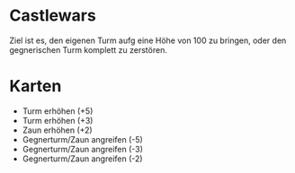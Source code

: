 # Castlewars
Ziel ist es, den eigenen Turm aufg eine Höhe von 100 zu bringen, oder den gegnerischen Turm
komplett zu zerstören.

# Karten
- Turm erhöhen (+5)
- Turm erhöhen (+3)
- Zaun erhöhen (+2)
- Gegnerturm/Zaun angreifen (-5)
- Gegnerturm/Zaun angreifen (-3)
- Gegnerturm/Zaun angreifen (-2)